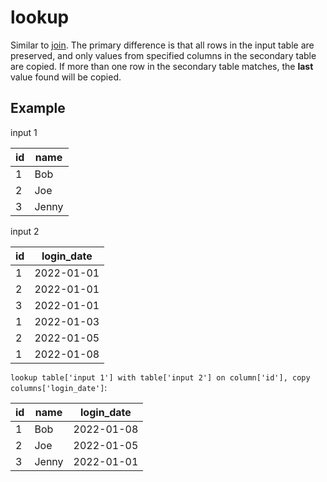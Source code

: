 # lookup

Similar to [join](./join.md). The primary difference is that all rows in the input table are preserved, and only values from specified columns in the secondary table are copied. If more than one row in the secondary table matches, the **last** value found will be copied.

## Example

input 1

| id  | name  |
| --- | ----- |
| 1   | Bob   |
| 2   | Joe   |
| 3   | Jenny |

input 2

| id  | login_date |
| --- | ---------- |
| 1   | 2022-01-01 |
| 2   | 2022-01-01 |
| 3   | 2022-01-01 |
| 1   | 2022-01-03 |
| 2   | 2022-01-05 |
| 1   | 2022-01-08 |

`lookup table['input 1'] with table['input 2'] on column['id'], copy columns['login_date']`:

| id  | name  | login_date |
| --- | ----- | ---------- |
| 1   | Bob   | 2022-01-08 |
| 2   | Joe   | 2022-01-05 |
| 3   | Jenny | 2022-01-01 |
